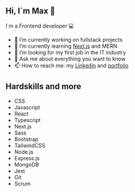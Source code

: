 ## Hi, I´m Max 👋
I´m a Frontend developer 💻


- 🔭 I’m currently working on fullstack projects
- 🌱 I’m currently learning [Next.js](https://nextjs.org/) and MERN
- 👯 I’m looking for my first job in the IT industry
- 💬 Ask me about everything you want to know
- 📫 How to reach me: my [Linkedin](https://www.linkedin.com/in/maximiliano-leonel-p%C3%A9rez-8846b826a/) and [portfolio](https://maxoleo-dev.vercel.app/)

## Hardskills and more

- CSS
- Javascript
- React 
- Typescript
- Next.js
- Sass
- Bootstrap
- TailwindCSS
- Node.js
- Express.js
- MongoDB
- Jest
- Git
- Scrum

